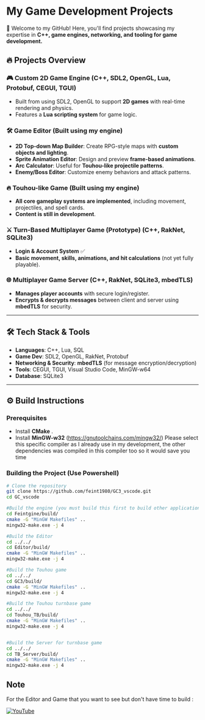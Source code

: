 # My Game Development Projects

🚀 Welcome to my GitHub! Here, you'll find projects showcasing my expertise in **C++, game engines, networking, and tooling for game development.**

## 🔥 Projects Overview

### 🎮 Custom 2D Game Engine (C++, SDL2, OpenGL, Lua, Protobuf, CEGUI, TGUI)
- Built from using SDL2, OpenGL to support **2D games** with real-time rendering and physics.
- Features a **Lua scripting system** for game logic.

### 🛠 Game Editor (Built using my engine)
- **2D Top-down Map Builder**: Create RPG-style maps with **custom objects and lighting**.
- **Sprite Animation Editor**: Design and preview **frame-based animations**.
- **Arc Calculator**: Useful for **Touhou-like projectile patterns**.
- **Enemy/Boss Editor**: Customize enemy behaviors and attack patterns.

### 🔥 Touhou-like Game (Built using my engine)
- **All core gameplay systems are implemented**, including movement, projectiles, and spell cards.
- **Content is still in development**.

### ⚔ Turn-Based Multiplayer Game (Prototype) (C++, RakNet, SQLite3)
- **Login & Account System** ✅
- **Basic movement, skills, animations, and hit calculations** (not yet fully playable).

### 🌐 Multiplayer Game Server (C++, RakNet, SQLite3, mbedTLS)
- **Manages player accounts** with secure login/register.
- **Encrypts & decrypts messages** between client and server using **mbedTLS** for security.

---

## 🛠 Tech Stack & Tools
- **Languages**: C++, Lua, SQL
- **Game Dev**: SDL2, OpenGL, RakNet, Protobuf
- **Networking & Security**: **mbedTLS** (for message encryption/decryption)
- **Tools**: CEGUI, TGUI, Visual Studio Code, MinGW-w64
- **Database**: SQLite3

---

## ⚙ Build Instructions
### **Prerequisites**
- Install **CMake** .
- Install **MinGW-w32** (https://gnutoolchains.com/mingw32/) Please select this specific compiler as I already use in my development, the other dependencies was compiled in this compiler too so it would save you time

### **Building the Project (Use Powershell)**
```sh
# Clone the repository
git clone https://github.com/feint1980/GC3_vscode.git
cd GC_vscode

#Build the engine (you must build this first to build other application) 
cd Feintgine/build/
cmake -G "MinGW Makefiles" ..
mingw32-make.exe -j 4

#Build the Editor 
cd ../../
cd Editor/build/
cmake -G "MinGW Makefiles" ..
mingw32-make.exe -j 4

#Build the Touhou game
cd ../../
cd GC3/build/
cmake -G "MinGW Makefiles" ..
mingw32-make.exe -j 4

#Build the Touhou turnbase game
cd ../../
cd Touhou_TB/build/
cmake -G "MinGW Makefiles" ..
mingw32-make.exe -j 4


#Build the Server for turnbase game
cd ../../
cd TB_Server/build/
cmake -G "MinGW Makefiles" ..
mingw32-make.exe -j 4
```
## Note
For the Editor and Game that you want to see but don't have time to build : 

[![YouTube](https://img.shields.io/badge/YouTube-FF0000?style=for-the-badge&logo=youtube&logoColor=white)](https://www.youtube.com/watch?v=HkZZ71s609o)
